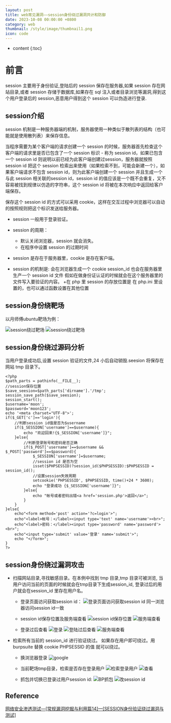 ```yaml
---
layout: post
title: web常见漏洞——session身份绕过漏洞共计和防御
date: 2023-10-08 00:00:00 +0800
category: web
thumbnail: /style/image/thumbnail1.png
icon: code
---
```



* content
{:toc}

# 前言

session 主要用于身份验证,登陆后的 session 保存在服务器,如果 session 存在网站目录,或者 session 存储于数据库,如果存在 sql 注入或者目录浏览等漏洞,得到这个用户登录后的 session,恶意用户得到这个 session 可以伪造进行登录.

## session介绍

session 机制是一种服务器端的机制，服务器使用一种类似于散列表的结构（也可能就是使用散列表）来保存信息。

当程序需要为某个客户端的请求创建一个 session 的时候，服务器首先检查这个客户端的请求里是否已包含了一个 session 标识 - 称为 session id，如果已包含一个 session id 则说明以前已经为此客户端创建过session，服务器就按照 session id 把这个 session 检索出来使用（如果检索不到，可能会新建一个），如果客户端请求不包含 session id，则为此客户端创建一个 session 并且生成一个与此 session 相关联的session id，session id 的值应该是一个既不会重复，又不容易被找到规律以仿造的字符串，这个 session id 将被在本次响应中返回给客户端保存。

保存这个 session id 的方式可以采用 cookie，这样在交互过程中浏览器可以自动的按照规则把这个标识发送给服务器。

+ session 一般用于登录验证。
+ session 的周期：
    + 默认关闭浏览器，session 就会消失。
    + 在程序中设置 session 的过期时间

+ session 是存在于服务器里，cookie 是存在客户端。
+ session 的机制是: 会在浏览器生成一个 cookie session_id 也会在服务器里生产一个 session id 文件 假如在做身份证认证的时候就会在这个服务器里的文件写入要验证的内容。
+在 php 里 session 的存放位置是 在 php.ini 里设置的，也可以通过函数设置在其他位置

## session身份绕靶场

以月师傅ubuntu靶场为例：

![session绕过靶场](image1.png)
![session绕过靶场](image2.png)

## session身份绕过源码分析
当用户登录成功后,设置 session 验证的文件,24 小后自动销毁.seesion 将保存在网站 tmp 目录下。

```
<?php
$path_parts = pathinfo(__FILE__);
//session保存位置
$save_seesion=$path_parts['dirname'].'/tmp';
session_save_path($save_seesion);
session_start();
$username='moon';
$password='moon123';
echo '<meta charset="UTF-8">';
if($_GET['c']=='login'){
    //判断session id值是否为$username
	if($_SESSION['username']==$username){
		echo "欢迎回来!{$_SESSION['username']}";	
	}else{
        //判断登录账号和密码是否正确
		if($_POST['username']==$username && $_POST['password']==$password){
			$_SESSION['username']=$username;
            //session id 是否为空
			isset($PHPSESSID)?session_id($PHPSESSID):$PHPSESSID = session_id();
            //设置session失效周期
			setcookie('PHPSESSID', $PHPSESSID, time()+24 * 3600);
			echo "登录成功 {$_SESSION['username']}";
		}else{
			echo "帐号或者密码出错<a href='session.php'>返回</a>";
		}	
	}	
}else{
	echo"<form method='post' action='?c=login'>";
	echo"<label>帐号：</label><input type='text' name='username'><br>";
	echo"<label>密码：</label><input type='password' name='password'><br>";
	echo"<input type='submit' value='登录' name='submit'>";
	echo "</form>";
}
?>
```
## session身份绕过漏洞攻击
+ 扫描网站目录,寻找敏感目录。在本例中找到 tmp 目录,tmp 目录可被浏览, 当用户访问当前的页面的时候就会在tmp目录下生成session_id, 登录过后的用户就会在session_id 里存在用户名。

    + 登录页面访问获取session id：
    ![登录页面访问获取session id](image3.png)
    同一浏览器访问session id一致

    + session id保存位置及服务端查看
    ![session id保存位置](image4.png)
    ![服务端查看](image5.png)

    + 登录过后查看
    ![登录](image7.png)
    ![登陆过后查看](image6.png)
    ![服务端查看](image8.png)

+ 检索所有当前的 session_id 进行验证绕过。 如果存在用户即可绕过。用burpsuite 替换 cookie PHPSESSID 的值 就可以绕过。

    + 换浏览器登录
    ![google](image9.png)

    + 当前靶场tmp目录，检索是否存在登录用户
    ![检索登录用户](image10.png)
    ![查看](image12.png)

    + 抓包并切换已登录过用户session id:
    ![BP抓包](image11.png)
    ![改session id](image13.png)

## Reference
[网络安全渗透测试—[常规漏洞挖掘与利用篇14]—[SESSION身份验证绕过漏洞与测试]](https://blog.csdn.net/qq_45555226/article/details/122790287)